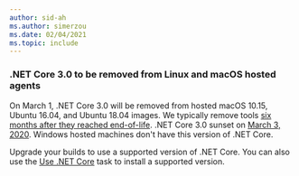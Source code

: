 ```yaml
---
author: sid-ah
ms.author: simerzou
ms.date: 02/04/2021
ms.topic: include
---
```


### .NET Core 3.0 to be removed from Linux and macOS hosted agents

On March 1, .NET Core 3.0 will be removed from hosted macOS 10.15, Ubuntu 16.04, and Ubuntu 18.04 images. We typically remove tools [six months after they reached end-of-life](https://github.com/actions/virtual-environments#software-guidelines). .NET Core 3.0 sunset on [March 3, 2020](https://devblogs.microsoft.com/dotnet/net-core-3-0-end-of-life/). Windows hosted machines don't have this version of .NET Core.

Upgrade your builds to use a supported version of .NET Core. You can also use the [Use .NET Core](/azure/devops/pipelines/tasks/reference/use-dotnet-v2?view=azure-devops&preserve-view=true) task to install a supported version.